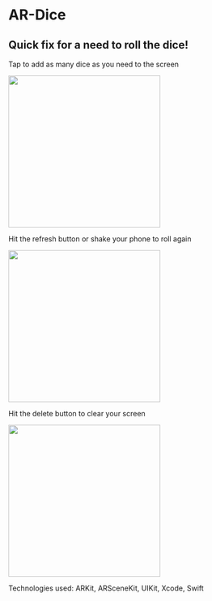 # AR-Dice

## Quick fix for a need to roll the dice! 

Tap to add as many dice as you need to the screen
<p float="left">
  <img src="" width="300" />
  </p>

Hit the refresh button or shake your phone to roll again
<p float="left">
  <img src="" width="300" />
  </p>

Hit the delete button to clear your screen
<p float="left">
  <img src="" width="300" />
  </p>


Technologies used: ARKit, ARSceneKit, UIKit, Xcode, Swift 
